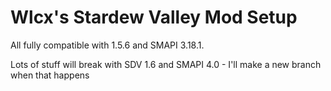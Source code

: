 # Wlcx's Stardew Valley Mod Setup

All fully compatible with 1.5.6 and SMAPI 3.18.1. 

Lots of stuff will break with SDV 1.6 and SMAPI 4.0 - I'll make a new branch when that happens
